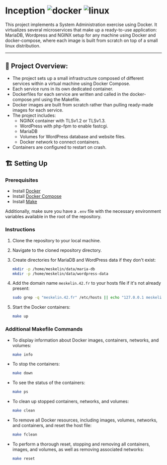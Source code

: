 # Inception ![docker](https://skillicons.dev/icons?i=docker) ![linux](https://skillicons.dev/icons?i=linux)

This project implements a System Administration exercise using Docker. It virtualizes several microservices that make up a ready-to-use application: MariaDB, Wordpress and NGINX setup for any machine using Docker and docker-compose, where each image is built from scratch on top of a small linux distribution.

---

## 🚀 **Project Overview:**

- The project sets up a small infrastructure composed of different services within a virtual machine using Docker Compose.
- Each service runs in its own dedicated container.
- Dockerfiles for each service are written and called in the docker-compose.yml using the Makefile.
- Docker images are built from scratch rather than pulling ready-made images for each service.
- The project includes:
  - NGINX container with TLSv1.2 or TLSv1.3.
  - WordPress with php-fpm to enable fastcgi.
  - MariaDB
  - Volumes for WordPress database and website files.
  - Docker network to connect containers.
- Containers are configured to restart on crash.

## 🏗️ Setting Up

### Prerequisites

- Install [Docker](https://docs.docker.com/engine/install/)
- Install [Docker Compose](https://docs.docker.com/compose/install/linux/#install-the-plugin-manually)
- Install [Make](https://www.gnu.org/software/make)

Additionally, make sure you have a `.env` file with the necessary environment variables available in the root of the repository.

### Instructions

1. Clone the repository to your local machine.
2. Navigate to the cloned repository directory.
3. Create directories for MariaDB and WordPress data if they don't exist:

    ```bash
    mkdir -p /home/meskelin/data/maria-db
    mkdir -p /home/meskelin/data/wordpress-data
    ```

4. Add the domain name `meskelin.42.fr` to your hosts file if it's not already present:

    ```bash
    sudo grep -q "meskelin.42.fr" /etc/hosts || echo "127.0.0.1 meskelin.42.fr" | sudo tee -a /etc/hosts
    ```

5. Start the Docker containers:

    ```bash
    make up
    ```

### Additional Makefile Commands

- To display information about Docker images, containers, networks, and volumes:

    ```bash
    make info
    ```

- To stop the containers:

    ```bash
    make down
    ```

- To see the status of the containers:

    ```bash
    make ps
    ```

- To clean up stopped containers, networks, and volumes:

    ```bash
    make clean
    ```

- To remove all Docker resources, including images, volumes, networks, and containers, and reset the host file:

    ```bash
    make fclean
    ```

- To perform a thorough reset, stopping and removing all containers, images, and volumes, as well as removing associated networks:

    ```bash
    make reset
    ```
